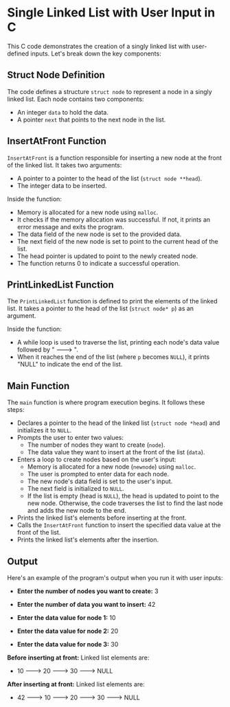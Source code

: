 # Single Linked List with User Input in C

This C code demonstrates the creation of a singly linked list with user-defined inputs. Let's break down the key components:

## Struct Node Definition

The code defines a structure `struct node` to represent a node in a singly linked list. Each node contains two components:
- An integer `data` to hold the data.
- A pointer `next` that points to the next node in the list.

## InsertAtFront Function

`InsertAtFront` is a function responsible for inserting a new node at the front of the linked list. It takes two arguments:
- A pointer to a pointer to the head of the list (`struct node **head`).
- The integer data to be inserted.

Inside the function:
- Memory is allocated for a new node using `malloc`.
- It checks if the memory allocation was successful. If not, it prints an error message and exits the program.
- The data field of the new node is set to the provided data.
- The next field of the new node is set to point to the current head of the list.
- The head pointer is updated to point to the newly created node.
- The function returns 0 to indicate a successful operation.

## PrintLinkedList Function

The `PrintLinkedList` function is defined to print the elements of the linked list. It takes a pointer to the head of the list (`struct node* p`) as an argument.

Inside the function:
- A while loop is used to traverse the list, printing each node's data value followed by " ---> ".
- When it reaches the end of the list (where `p` becomes `NULL`), it prints "NULL" to indicate the end of the list.

## Main Function

The `main` function is where program execution begins. It follows these steps:
- Declares a pointer to the head of the linked list (`struct node *head`) and initializes it to `NULL`.
- Prompts the user to enter two values:
  - The number of nodes they want to create (`node`).
  - The data value they want to insert at the front of the list (`data`).
- Enters a loop to create nodes based on the user's input:
  - Memory is allocated for a new node (`newnode`) using `malloc`.
  - The user is prompted to enter data for each node.
  - The new node's data field is set to the user's input.
  - The next field is initialized to `NULL`.
  - If the list is empty (head is `NULL`), the head is updated to point to the new node. Otherwise, the code traverses the list to find the last node and adds the new node to the end.
- Prints the linked list's elements before inserting at the front.
- Calls the `InsertAtFront` function to insert the specified data value at the front of the list.
- Prints the linked list's elements after the insertion.

## Output

Here's an example of the program's output when you run it with user inputs:

- **Enter the number of nodes you want to create:** 3
- **Enter the number of data you want to insert:** 42

- **Enter the data value for node 1:** 10
- **Enter the data value for node 2:** 20
- **Enter the data value for node 3:** 30

**Before inserting at front:**
Linked list elements are:
- 10 ---> 20 ---> 30 ---> NULL

**After inserting at front:**
Linked list elements are:
- 42 ---> 10 ---> 20 ---> 30 ---> NULL
